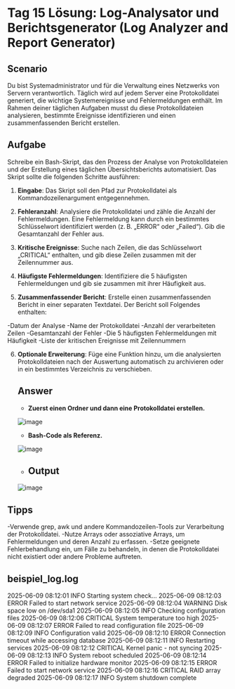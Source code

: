 # Tag 15 Lösung: Log-Analysator und Berichtsgenerator (Log Analyzer and Report Generator)

## Scenario

Du bist Systemadministrator und für die Verwaltung eines Netzwerks von Servern verantwortlich. Täglich wird auf jedem Server eine Protokolldatei generiert, die wichtige Systemereignisse und Fehlermeldungen enthält. Im Rahmen deiner täglichen Aufgaben musst du diese Protokolldateien analysieren, bestimmte Ereignisse identifizieren und einen zusammenfassenden Bericht erstellen.

## Aufgabe
Schreibe ein Bash-Skript, das den Prozess der Analyse von Protokolldateien und der Erstellung eines täglichen Übersichtsberichts automatisiert. Das Skript sollte die folgenden Schritte ausführen:

1. **Eingabe**: Das Skript soll den Pfad zur Protokolldatei als Kommandozeilenargument entgegennehmen.

2. **Fehleranzahl**: Analysiere die Protokolldatei und zähle die Anzahl der Fehlermeldungen. Eine Fehlermeldung kann durch ein bestimmtes Schlüsselwort identifiziert werden (z. B. „ERROR“ oder „Failed“). Gib die Gesamtanzahl der Fehler aus.

3. **Kritische Ereignisse**: Suche nach Zeilen, die das Schlüsselwort „CRITICAL“ enthalten, und gib diese Zeilen zusammen mit der Zeilennummer aus.

4. **Häufigste Fehlermeldungen**: Identifiziere die 5 häufigsten Fehlermeldungen und gib sie zusammen mit ihrer Häufigkeit aus.

5. **Zusammenfassender Bericht**: Erstelle einen zusammenfassenden Bericht in einer separaten Textdatei. Der Bericht soll Folgendes enthalten:

-Datum der Analyse
-Name der Protokolldatei
-Anzahl der verarbeiteten Zeilen
-Gesamtanzahl der Fehler
-Die 5 häufigsten Fehlermeldungen mit Häufigkeit
-Liste der kritischen Ereignisse mit Zeilennummern

6. **Optionale Erweiterung**: Füge eine Funktion hinzu, um die analysierten Protokolldateien nach der Auswertung automatisch zu archivieren oder in ein bestimmtes Verzeichnis zu verschieben.

   <h2>Answer</h2>

   - **Zuerst einen Ordner und dann eine Protokolldatei erstellen.**

   ![image](https://github.com/Bhavin213/90DaysOfDevOps/blob/master/2024/day10/image/task1.png)

   - **Bash-Code als Referenz.**

   ![image](https://github.com/Bhavin213/90DaysOfDevOps/blob/master/2024/day10/image/task2.png)

   - <h2>Output</h2>

   ![image](https://github.com/Bhavin213/90DaysOfDevOps/blob/master/2024/day10/image/output.png)


## Tipps

-Verwende grep, awk und andere Kommandozeilen-Tools zur Verarbeitung der Protokolldatei.
-Nutze Arrays oder assoziative Arrays, um Fehlermeldungen und deren Anzahl zu erfassen.
-Setze geeignete Fehlerbehandlung ein, um Fälle zu behandeln, in denen die Protokolldatei nicht existiert oder andere Probleme auftreten.

## beispiel_log.log

2025-06-09 08:12:01 INFO Starting system check...
2025-06-09 08:12:03 ERROR Failed to start network service
2025-06-09 08:12:04 WARNING Disk space low on /dev/sda1
2025-06-09 08:12:05 INFO Checking configuration files
2025-06-09 08:12:06 CRITICAL System temperature too high
2025-06-09 08:12:07 ERROR Failed to read configuration file
2025-06-09 08:12:09 INFO Configuration valid
2025-06-09 08:12:10 ERROR Connection timeout while accessing database
2025-06-09 08:12:11 INFO Restarting services
2025-06-09 08:12:12 CRITICAL Kernel panic - not syncing
2025-06-09 08:12:13 INFO System reboot scheduled
2025-06-09 08:12:14 ERROR Failed to initialize hardware monitor
2025-06-09 08:12:15 ERROR Failed to start network service
2025-06-09 08:12:16 CRITICAL RAID array degraded
2025-06-09 08:12:17 INFO System shutdown complete

